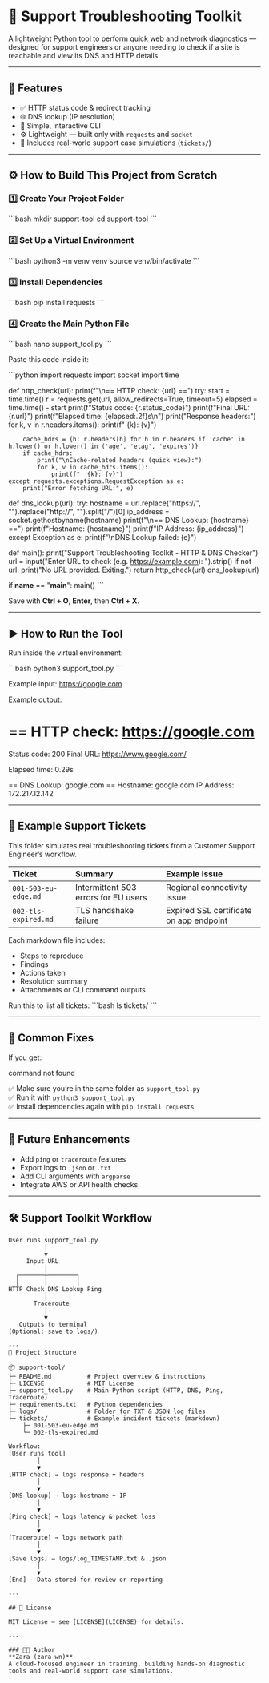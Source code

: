 # 🧰 Support Troubleshooting Toolkit

A lightweight Python tool to perform quick web and network diagnostics — designed for support engineers or anyone needing to check if a site is reachable and view its DNS and HTTP details.

---

## 🌟 Features

- ✅ HTTP status code & redirect tracking  
- 🌐 DNS lookup (IP resolution)  
- 🧠 Simple, interactive CLI  
- ⚙️ Lightweight — built only with `requests` and `socket`  
- 🧾 Includes real-world support case simulations (`tickets/`)

---

## ⚙️ How to Build This Project from Scratch

### 1️⃣ Create Your Project Folder
\`\`\`bash
mkdir support-tool
cd support-tool
\`\`\`

### 2️⃣ Set Up a Virtual Environment
\`\`\`bash
python3 -m venv venv
source venv/bin/activate
\`\`\`

### 3️⃣ Install Dependencies
\`\`\`bash
pip install requests
\`\`\`

### 4️⃣ Create the Main Python File
\`\`\`bash
nano support_tool.py
\`\`\`

Paste this code inside it:

\`\`\`python
import requests
import socket
import time

def http_check(url):
    print(f"\n== HTTP check: {url} ==")
    try:
        start = time.time()
        r = requests.get(url, allow_redirects=True, timeout=5)
        elapsed = time.time() - start
        print(f"Status code: {r.status_code}")
        print(f"Final URL: {r.url}")
        print(f"Elapsed time: {elapsed:.2f}s\n")
        print("Response headers:")
        for k, v in r.headers.items():
            print(f"  {k}: {v}")

        cache_hdrs = {h: r.headers[h] for h in r.headers if 'cache' in h.lower() or h.lower() in ('age', 'etag', 'expires')}
        if cache_hdrs:
            print("\nCache-related headers (quick view):")
            for k, v in cache_hdrs.items():
                print(f"  {k}: {v}")
    except requests.exceptions.RequestException as e:
        print("Error fetching URL:", e)

def dns_lookup(url):
    try:
        hostname = url.replace("https://", "").replace("http://", "").split("/")[0]
        ip_address = socket.gethostbyname(hostname)
        print(f"\n== DNS Lookup: {hostname} ==")
        print(f"Hostname: {hostname}")
        print(f"IP Address: {ip_address}")
    except Exception as e:
        print(f"\nDNS Lookup failed: {e}")

def main():
    print("Support Troubleshooting Toolkit - HTTP & DNS Checker")
    url = input("Enter URL to check (e.g. https://example.com): ").strip()
    if not url:
        print("No URL provided. Exiting.")
        return
    http_check(url)
    dns_lookup(url)

if __name__ == "__main__":
    main()
\`\`\`

Save with **Ctrl + O**, **Enter**, then **Ctrl + X**.

---

## ▶️ How to Run the Tool

Run inside the virtual environment:

\`\`\`bash
python3 support_tool.py
\`\`\`

Example input:
https://google.com


Example output:


== HTTP check: https://google.com
 ==
Status code: 200
Final URL: https://www.google.com/

Elapsed time: 0.29s

== DNS Lookup: google.com ==
Hostname: google.com
IP Address: 172.217.12.142


---

## 🧾 Example Support Tickets

This folder simulates real troubleshooting tickets from a Customer Support Engineer’s workflow.

| Ticket | Summary | Example Issue |
|:-------|:---------|:--------------|
| `001-503-eu-edge.md` | Intermittent 503 errors for EU users | Regional connectivity issue |
| `002-tls-expired.md` | TLS handshake failure | Expired SSL certificate on app endpoint |

Each markdown file includes:
- Steps to reproduce  
- Findings  
- Actions taken  
- Resolution summary  
- Attachments or CLI command outputs  

Run this to list all tickets:
\`\`\`bash
ls tickets/
\`\`\`

---

## 🧰 Common Fixes

If you get:


command not found


✅ Make sure you’re in the same folder as `support_tool.py`  
✅ Run it with `python3 support_tool.py`  
✅ Install dependencies again with `pip install requests`

---

## 🚀 Future Enhancements

- Add `ping` or `traceroute` features  
- Export logs to `.json` or `.txt`  
- Add CLI arguments with `argparse`  
- Integrate AWS or API health checks  

---

## 🛠️ Support Toolkit Workflow

```text
User runs support_tool.py
          │
          ▼
     Input URL
          │
  ┌───────┼────────┐
  │       │        │
HTTP Check DNS Lookup Ping
          │
       Traceroute
          │
          ▼
   Outputs to terminal
(Optional: save to logs/)

---
📁 Project Structure

📦 support-tool/
├─ README.md          # Project overview & instructions
├─ LICENSE            # MIT License
├─ support_tool.py    # Main Python script (HTTP, DNS, Ping, Traceroute)
├─ requirements.txt   # Python dependencies
├─ logs/              # Folder for TXT & JSON log files
└─ tickets/           # Example incident tickets (markdown)
    ├─ 001-503-eu-edge.md
    └─ 002-tls-expired.md

Workflow:
[User runs tool]
        │
        ▼
[HTTP check] → logs response + headers
        │
        ▼
[DNS lookup] → logs hostname + IP
        │
        ▼
[Ping check] → logs latency & packet loss
        │
        ▼
[Traceroute] → logs network path
        │
        ▼
[Save logs] → logs/log_TIMESTAMP.txt & .json
        │
        ▼
[End] - Data stored for review or reporting

---

## 🪪 License

MIT License — see [LICENSE](LICENSE) for details.

---

### 🧑‍💻 Author
**Zara (zara-wn)**  
A cloud-focused engineer in training, building hands-on diagnostic tools and real-world support case simulations.
